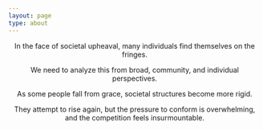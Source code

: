 ```yaml
---
layout: page
type: about
---
```


<center>
<p>In the face of societal upheaval, many individuals find themselves on the fringes.</p>
<p>We need to analyze this from broad, community, and individual perspectives.</p>
<p>As some people fall from grace, societal structures become more rigid.</p>
<p>They attempt to rise again, but the pressure to conform is overwhelming, and the competition feels insurmountable.</p>
</center>
